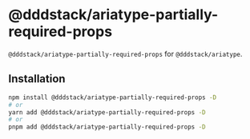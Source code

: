 # @dddstack/ariatype-partially-required-props

`@dddstack/ariatype-partially-required-props` for `@dddstack/ariatype`.

## Installation

```bash
npm install @dddstack/ariatype-partially-required-props -D
# or
yarn add @dddstack/ariatype-partially-required-props -D
# or
pnpm add @dddstack/ariatype-partially-required-props -D
```

